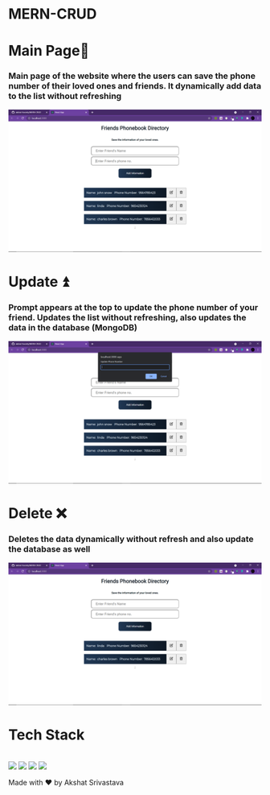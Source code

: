 # MERN-CRUD

<h1>Main Page📢</h1>
<h3>Main page of the website where the users can save the phone number of their loved ones and friends. It dynamically add data to the list without refreshing</h3>
<img src="assets/Screenshot (120).png"><br>
<h1>Update ⏫</h1>
<h3>Prompt appears at the top to update the phone number of your friend. Updates the list without refreshing, also updates the data in the database (MongoDB)</h3>
<img src="assets/Screenshot (121).png"><br>
<h1>Delete ❌</h1>
<h3>Deletes the data dynamically without refresh and also update the database as well</h3>
<img src="assets/Screenshot (122).png"><br>

<h1>Tech Stack</h1><br>
<img src="https://img.icons8.com/color/100/000000/mongodb.png"/>
<img src="https://www.vectorlogo.zone/logos/expressjs/expressjs-ar21.svg"/>
<img src="https://img.icons8.com/color/100/000000/react-native.png"/>
<img src="https://img.icons8.com/color/100/000000/nodejs.png"/><br>
<p>Made with ❤ by Akshat Srivastava</p>

